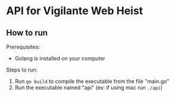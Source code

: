 # API for Vigilante Web Heist

## How to run

Prerequisites:

* Golang is installed on your computer

Steps to run:

1. Run `go build` to compile the executable from the file "main.go"
2. Run the executable named "api" (ex: if using mac run `./api`)

